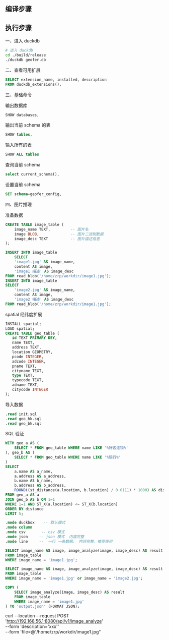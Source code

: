 


## 编译步骤





## 执行步骤

一、进入 duckdb
```bash
# 进入 duckdb
cd ./build/release
./duckdb geofer.db
```

二、查看可用扩展
```sql
SELECT extension_name, installed, description
FROM duckdb_extensions(),
```

三、基础命令

输出数据库
```sql
SHOW databases,
```

输出当前 schema 的表
```sql
SHOW tables,
```

输入所有的表
```sql
SHOW ALL tables
```


查询当前 schema
```sql
select current_schema(),
```

设置当前 schema
```sql
SET schema=geofer_config,
```

四、图片推理

准备数据
```sql
CREATE TABLE image_table (
    image_name TEXT,         -- 图片名
    image BLOB,              -- 图片二进制数据
    image_desc TEXT          -- 图片描述信息
);

INSERT INTO image_table
    SELECT
    'image1.jpg' AS image_name,
    content AS image,
    'image1 描述' AS image_desc
FROM read_blob('/home/zrp/workdir/image1.jpg');
INSERT INTO image_table
SELECT
    'image2.jpg' AS image_name,
    content AS image,
    'image2 描述' AS image_desc
FROM read_blob('/home/zrp/workdir/image1.jpg');
```

spatial 经纬度扩展
```sql
INSTALL spatial;    
LOAD spatial;
CREATE TABLE geo_table (
   id TEXT PRIMARY KEY,
   name TEXT,
   address TEXT,
   location GEOMETRY,
   pcode INTEGER,
   adcode INTEGER,
   pname TEXT,
   cityname TEXT,
   type TEXT,
   typecode TEXT,
   adname TEXT,
   citycode INTEGER
);
```

导入数据
```sql
.read init.sql
.read geo_hk.sql
.read geo_bk.sql
```


SQL 验证
```sql
WITH geo_a AS ( 
    SELECT * FROM geo_table WHERE name LIKE '%好客连锁%'
), geo_b AS ( 
    SELECT * FROM geo_table WHERE name LIKE '%银行%'
)
SELECT 
    a.name AS a_name, 
    a.address AS a_address, 
    b.name AS b_name, 
    b.address AS b_address, 
    ROUND((st_distance(a.location, b.location) / 0.0111) * 1000) AS distance 
FROM geo_a AS a 
JOIN geo_b AS b ON 1=1
WHERE 1=1 AND ST_X(a.location) <= ST_X(b.location)
ORDER BY distance
LIMIT 5;
```

```sql
.mode duckbox    -- 默认模式
.mode column
.mode csv       -- csv 模式
.mode json     -- json 模式  内容完整
.mode line     --  一行 一条数据， 内容完整，推荐使用

SELECT image_name AS image, image_analyze(image, image_desc) AS result
FROM image_table
WHERE image_name = 'image1.jpg';

SELECT image_name AS image, image_analyze(image, image_desc) AS result
FROM image_table
WHERE image_name = 'image1.jpg' or image_name = 'image2.jpg';
```


```sql
COPY (
    SELECT image_analyze(image, image_desc) AS result
    FROM image_table
    WHERE image_name = 'image1.jpg'
) TO 'output.json' (FORMAT JSON);
```


curl --location --request POST 'http://192.168.56.1:8080/api/v1/image_analyze' \
--form 'description='xxx'' \
--form 'file=@'/home/zrp/workdir/image1.jpg''
